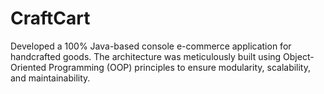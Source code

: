 # CraftCart
Developed a 100% Java-based console e-commerce application for handcrafted goods. The architecture was meticulously built using Object-Oriented Programming (OOP) principles to ensure modularity, scalability, and maintainability.
